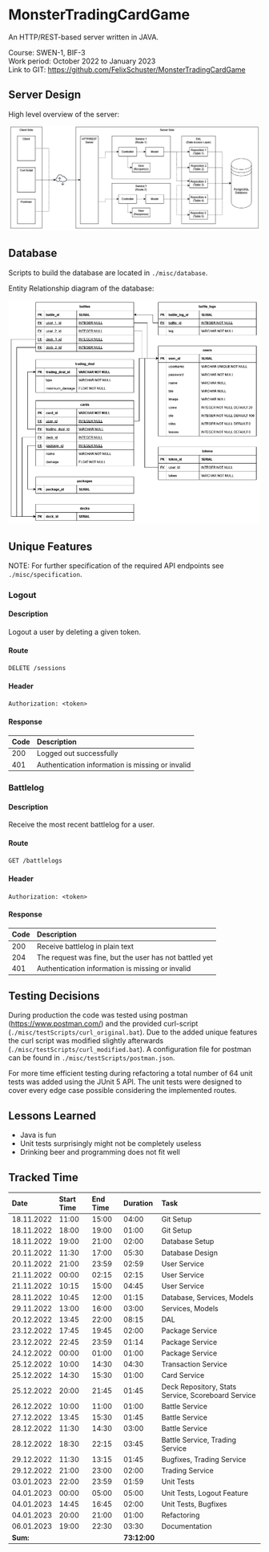 # MonsterTradingCardGame

An HTTP/REST-based server written in JAVA.

Course: SWEN-1, BIF-3\
Work period: October 2022 to January 2023\
Link to GIT: https://github.com/FelixSchuster/MonsterTradingCardGame

## Server Design

High level overview of the server:

![<ServerDesignOverview>](./misc/diagrams/ServerDesignOverview.drawio.png)

## Database

Scripts to build the database are located in ``./misc/database``.

Entity Relationship diagram of the database:

![<EntityRelationshipDiagram>](./misc/database/EntityRelationshipDiagram.drawio.png)

## Unique Features

NOTE: For further specification of the required API endpoints see ``./misc/specification``.

### Logout

#### Description

Logout a user by deleting a given token.

#### Route
```
DELETE /sessions
```

#### Header
```
Authorization: <token>
```

#### Response

| Code | Description                                      |
|:-----|:-------------------------------------------------|
| 200  | Logged out successfully                          |
| 401  | Authentication information is missing or invalid |

### Battlelog

#### Description

Receive the most recent battlelog for a user.

#### Route
```
GET /battlelogs
```
#### Header
```
Authorization: <token>
```
#### Response

| Code | Description                                            |
|:-----|:-------------------------------------------------------|
| 200  | Receive battlelog in plain text                        |
| 204  | The request was fine, but the user has not battled yet |
| 401  | Authentication information is missing or invalid       |

## Testing Decisions

During production the code was tested using postman (https://www.postman.com/) and the provided curl-script (``./misc/testScripts/curl_original.bat``). Due to the added unique features the curl script was modified slightly afterwards (``./misc/testScripts/curl_modified.bat``). A configuration file for postman can be found in ``./misc/testScripts/postman.json``.

For more time efficient testing during refactoring a total number of 64 unit tests was added using the JUnit 5 API. The unit tests were designed to cover every edge case possible considering the implemented routes.

## Lessons Learned
- Java is fun
- Unit tests surprisingly might not be completely useless
- Drinking beer and programming does not fit well

## Tracked Time
| Date       | Start Time | End Time | Duration     | Task                                               |
|:-----------|:-----------|:---------|:-------------|:---------------------------------------------------|
| 18.11.2022 | 11:00      | 15:00    | 04:00        | Git Setup                                          |
| 18.11.2022 | 18:00      | 19:00    | 01:00        | Git Setup                                          |
| 18.11.2022 | 19:00      | 21:00    | 02:00        | Database Setup                                     |
| 20.11.2022 | 11:30      | 17:00    | 05:30        | Database Design                                    |
| 20.11.2022 | 21:00      | 23:59    | 02:59        | User Service                                       |
| 21.11.2022 | 00:00      | 02:15    | 02:15        | User Service                                       |
| 21.11.2022 | 10:15      | 15:00    | 04:45        | User Service                                       |
| 28.11.2022 | 10:45      | 12:00    | 01:15        | Database, Services, Models                         |
| 29.11.2022 | 13:00      | 16:00    | 03:00        | Services, Models                                   |
| 20.12.2022 | 13:45      | 22:00    | 08:15        | DAL                                                |
| 23.12.2022 | 17:45      | 19:45    | 02:00        | Package Service                                    |
| 23.12.2022 | 22:45      | 23:59    | 01:14        | Package Service                                    |
| 24.12.2022 | 00:00      | 01:00    | 01:00        | Package Service                                    |
| 25.12.2022 | 10:00      | 14:30    | 04:30        | Transaction Service                                |
| 25.12.2022 | 14:30      | 15:30    | 01:00        | Card Service                                       |
| 25.12.2022 | 20:00      | 21:45    | 01:45        | Deck Repository, Stats Service, Scoreboard Service |
| 26.12.2022 | 10:00      | 11:00    | 01:00        | Battle Service                                     |
| 27.12.2022 | 13:45      | 15:30    | 01:45        | Battle Service                                     |
| 28.12.2022 | 11:30      | 14:30    | 03:00        | Battle Service                                     |
| 28.12.2022 | 18:30      | 22:15    | 03:45        | Battle Service, Trading Service                    |
| 29.12.2022 | 11:30      | 13:15    | 01:45        | Bugfixes, Trading Service                          |
| 29.12.2022 | 21:00      | 23:00    | 02:00        | Trading Service                                    |
| 03.01.2023 | 22:00      | 23:59    | 01:59        | Unit Tests                                         |
| 04.01.2023 | 00:00      | 05:00    | 05:00        | Unit Tests, Logout Feature                         |
| 04.01.2023 | 14:45      | 16:45    | 02:00        | Unit Tests, Bugfixes                               |
| 04.01.2023 | 20:00      | 21:00    | 01:00        | Refactoring                                        |
| 06.01.2023 | 19:00      | 22:30    | 03:30        | Documentation                                      |
| **Sum:**   |            |          | **73:12:00** |                                                    |

